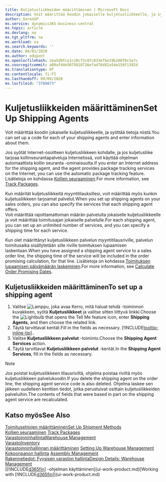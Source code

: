 ```yaml
---
title: Kuljetusliikkeiden määrittäminen | Microsoft Docs
description: Voit määrittää koodin jokaiselle kuljetusliikkeelle, ja syöttää tietoja niistä.
author: SorenGP
ms.service: dynamics365-business-central
ms.topic: article
ms.devlang: na
ms.tgt_pltfrm: na
ms.workload: na
ms.search.keywords: ''
ms.date: 04/01/2020
ms.author: edupont
ms.openlocfilehash: 2ea5d9fce1c10cf3c07c833efbe19b208f0c5a7c
ms.sourcegitcommit: a80afd4e5075018716efad76d82a54e158f1392d
ms.translationtype: HT
ms.contentlocale: fi-FI
ms.lasthandoff: 09/09/2020
ms.locfileid: "3788873"
---
```

# <a name="set-up-shipping-agents"></a><span data-ttu-id="0c61b-103">Kuljetusliikkeiden määrittäminen</span><span class="sxs-lookup"><span data-stu-id="0c61b-103">Set Up Shipping Agents</span></span>
<span data-ttu-id="0c61b-104">Voit määrittää koodin jokaiselle kuljetusliikkeelle, ja syöttää tietoja niistä.</span><span class="sxs-lookup"><span data-stu-id="0c61b-104">You can set up a code for each of your shipping agents and enter information about them.</span></span>  

<span data-ttu-id="0c61b-105">Jos syötät Internet-osoitteen kuljetusliikkeen kohdalle, ja jos kuljetusliike tarjoaa kollinseurantapalveluja Internetissä, voit käyttää ohjelman automaattista kollin seuranta -ominaisuutta.</span><span class="sxs-lookup"><span data-stu-id="0c61b-105">If you enter an Internet address for the shipping agent, and the agent provides package tracking services on the Internet, you can use the automatic package tracking feature.</span></span> <span data-ttu-id="0c61b-106">Lisätietoja on kohdassa [Kollien seuraaminen](sales-how-track-packages.md).</span><span class="sxs-lookup"><span data-stu-id="0c61b-106">For more information, see [Track Packages](sales-how-track-packages.md).</span></span>

<span data-ttu-id="0c61b-107">Kun määrität kuljetusliikkeitä myyntitilauksillesi, voit määrittää myös kunkin kuljetusliikkeen tarjoamat palvelut.</span><span class="sxs-lookup"><span data-stu-id="0c61b-107">When you set up shipping agents on your sales orders, you can also specify the services that each shipping agent offers.</span></span>  
<span data-ttu-id="0c61b-108">Voit määrittää rajoittamattoman määrän palveluita jokaiselle kuljetusliikkeelle ja voit määrittää toimitusajan jokaiselle palvelulle.</span><span class="sxs-lookup"><span data-stu-id="0c61b-108">For each shipping agent, you can set up an unlimited number of services, and you can specify a shipping time for each service.</span></span>  

<span data-ttu-id="0c61b-109">Kun olet määrittänyt kuljetusliikkeen palvelun myyntitilausriville, palvelun toimitusaika sisällytetään sille riville toimituksen lupaamisen laskentaan.</span><span class="sxs-lookup"><span data-stu-id="0c61b-109">When you have assigned a shipping agent service to a sales order line, the shipping time of the service will be included in the order promising calculation, for that line.</span></span> <span data-ttu-id="0c61b-110">Lisätietoja on kohdassa [Toimituksen lupaamisen päivämäärän laskeminen](sales-how-to-calculate-order-promising-dates.md).</span><span class="sxs-lookup"><span data-stu-id="0c61b-110">For more information, see [Calculate Order Promising Dates](sales-how-to-calculate-order-promising-dates.md).</span></span>

## <a name="to-set-up-a-shipping-agent"></a><span data-ttu-id="0c61b-111">Kuljetusliikkeiden määrittäminen</span><span class="sxs-lookup"><span data-stu-id="0c61b-111">To set up a shipping agent</span></span>  
1.  <span data-ttu-id="0c61b-112">Valitse ![Lamppu, joka avaa Kerro, mitä haluat tehdä -toiminnon](media/ui-search/search_small.png "Kerro, mitä haluat tehdä") kuvakkeen, syötä **Kuljetusliikkeet** ja valitse sitten liittyvä linkki.</span><span class="sxs-lookup"><span data-stu-id="0c61b-112">Choose the ![Lightbulb that opens the Tell Me feature](media/ui-search/search_small.png "Tell me what you want to do") icon, enter **Shipping Agents**, and then choose the related link.</span></span>  
2.  <span data-ttu-id="0c61b-113">Täytä tarvittavat kentät.</span><span class="sxs-lookup"><span data-stu-id="0c61b-113">Fill in the fields as necessary.</span></span> [!INCLUDE[tooltip-inline-tip](includes/tooltip-inline-tip_md.md)]<span data-ttu-id="0c61b-114">.</span><span class="sxs-lookup"><span data-stu-id="0c61b-114">.</span></span>  
3.  <span data-ttu-id="0c61b-115">Valitse **Kuljetusliikkeen palvelut** -toiminto.</span><span class="sxs-lookup"><span data-stu-id="0c61b-115">Choose the **Shipping Agent Services** action.</span></span>
4. <span data-ttu-id="0c61b-116">Täytä tarvittavat **Kuljetusliikkeen palvelut** -kentät.</span><span class="sxs-lookup"><span data-stu-id="0c61b-116">In the **Shipping Agent Services**, fill in the fields as necessary.</span></span>

> [!NOTE]  
>  <span data-ttu-id="0c61b-117">Jos poistat kuljetusliikkeen tilausriviltä, ohjelma poistaa riviltä myös kuljetusliikkeen palvelukoodin.</span><span class="sxs-lookup"><span data-stu-id="0c61b-117">If you delete the shipping agent on the order line, the shipping agent service code is also deleted.</span></span> <span data-ttu-id="0c61b-118">Ohjelma laskee sen jälkeen uudelleen kenttien tiedot, jotka perustuivat osittain kuljetusliikkeiden palveluihin.</span><span class="sxs-lookup"><span data-stu-id="0c61b-118">The contents of fields that were based in part on the shipping agent service are recalculated.</span></span>  

## <a name="see-also"></a><span data-ttu-id="0c61b-119">Katso myös</span><span class="sxs-lookup"><span data-stu-id="0c61b-119">See Also</span></span>
[<span data-ttu-id="0c61b-120">Toimitusehtojen määrittäminen</span><span class="sxs-lookup"><span data-stu-id="0c61b-120">Set Up Shipment Methods</span></span>](sales-how-set-up-shipment-methods.md)  
<span data-ttu-id="0c61b-121">[Kollien seuraaminen](sales-how-track-packages.md)  </span><span class="sxs-lookup"><span data-stu-id="0c61b-121">[Track Packages](sales-how-track-packages.md)  </span></span>  
[<span data-ttu-id="0c61b-122">Varastoinninhallinta</span><span class="sxs-lookup"><span data-stu-id="0c61b-122">Warehouse Management</span></span>](warehouse-manage-warehouse.md)  
[<span data-ttu-id="0c61b-123">Varasto</span><span class="sxs-lookup"><span data-stu-id="0c61b-123">Inventory</span></span>](inventory-manage-inventory.md)  
<span data-ttu-id="0c61b-124">[Varastoinninhallinnan määrittäminen](warehouse-setup-warehouse.md)   </span><span class="sxs-lookup"><span data-stu-id="0c61b-124">[Setting Up Warehouse Management](warehouse-setup-warehouse.md)   </span></span>  
<span data-ttu-id="0c61b-125">[Kokoonpanon hallinta](assembly-assemble-items.md)  </span><span class="sxs-lookup"><span data-stu-id="0c61b-125">[Assembly Management](assembly-assemble-items.md)  </span></span>  
[<span data-ttu-id="0c61b-126">Rakennetiedot: Fyysisen varaston hallinta</span><span class="sxs-lookup"><span data-stu-id="0c61b-126">Design Details: Warehouse Management</span></span>](design-details-warehouse-management.md)  
<span data-ttu-id="0c61b-127">[[!INCLUDE[d365fin](includes/d365fin_md.md)] -ohjelman käyttäminen](ui-work-product.md)</span><span class="sxs-lookup"><span data-stu-id="0c61b-127">[Working with [!INCLUDE[d365fin](includes/d365fin_md.md)]](ui-work-product.md)</span></span>  
